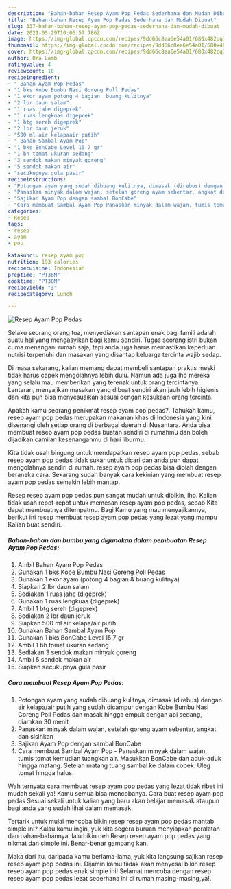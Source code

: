 ```yaml
---
description: "Bahan-bahan Resep Ayam Pop Pedas Sederhana dan Mudah Dibuat"
title: "Bahan-bahan Resep Ayam Pop Pedas Sederhana dan Mudah Dibuat"
slug: 337-bahan-bahan-resep-ayam-pop-pedas-sederhana-dan-mudah-dibuat
date: 2021-05-29T10:06:57.786Z
image: https://img-global.cpcdn.com/recipes/9dd66c8ea6e54a01/680x482cq70/resep-ayam-pop-pedas-foto-resep-utama.jpg
thumbnail: https://img-global.cpcdn.com/recipes/9dd66c8ea6e54a01/680x482cq70/resep-ayam-pop-pedas-foto-resep-utama.jpg
cover: https://img-global.cpcdn.com/recipes/9dd66c8ea6e54a01/680x482cq70/resep-ayam-pop-pedas-foto-resep-utama.jpg
author: Ora Lamb
ratingvalue: 4
reviewcount: 10
recipeingredient:
- " Bahan Ayam Pop Pedas"
- "1 bks Kobe Bumbu Nasi Goreng Poll Pedas"
- "1 ekor ayam potong 4 bagian  buang kulitnya"
- "2 lbr daun salam"
- "1 ruas jahe digeprek"
- "1 ruas lengkuas digeprek"
- "1 btg sereh digeprek"
- "2 lbr daun jeruk"
- "500 ml air kelapaair putih"
- " Bahan Sambal Ayam Pop"
- "1 bks BonCabe Level 15 7 gr"
- "1 bh tomat ukuran sedang"
- "3 sendok makan minyak goreng"
- "5 sendok makan air"
- "secukupnya gula pasir"
recipeinstructions:
- "Potongan ayam yang sudah dibuang kulitnya, dimasak (direbus) dengan air kelapa/air putih yang sudah dicampur dengan Kobe Bumbu Nasi Goreng Poll Pedas dan masak hingga empuk dengan api sedang, diamkan 30 menit"
- "Panaskan minyak dalam wajan, setelah goreng ayam sebentar, angkat dan sisihkan"
- "Sajikan Ayam Pop dengan sambal BonCabe"
- "Cara membuat Sambal Ayam Pop Panaskan minyak dalam wajan, tumis tomat kemudian tuangkan air. Masukkan BonCabe dan aduk-aduk hingga matang. Setelah matang tuang sambal ke dalam cobek. Uleg tomat hingga halus."
categories:
- Resep
tags:
- resep
- ayam
- pop

katakunci: resep ayam pop 
nutrition: 193 calories
recipecuisine: Indonesian
preptime: "PT36M"
cooktime: "PT30M"
recipeyield: "3"
recipecategory: Lunch

---
```



![Resep Ayam Pop Pedas](https://img-global.cpcdn.com/recipes/9dd66c8ea6e54a01/680x482cq70/resep-ayam-pop-pedas-foto-resep-utama.jpg)

Selaku seorang orang tua, menyediakan santapan enak bagi famili adalah suatu hal yang mengasyikan bagi kamu sendiri. Tugas seorang istri bukan cuma menangani rumah saja, tapi anda juga harus memastikan keperluan nutrisi terpenuhi dan masakan yang disantap keluarga tercinta wajib sedap.

Di masa  sekarang, kalian memang dapat membeli santapan praktis meski tidak harus capek mengolahnya lebih dulu. Namun ada juga lho mereka yang selalu mau memberikan yang terenak untuk orang tercintanya. Lantaran, menyajikan masakan yang dibuat sendiri akan jauh lebih higienis dan kita pun bisa menyesuaikan sesuai dengan kesukaan orang tercinta. 



Apakah kamu seorang penikmat resep ayam pop pedas?. Tahukah kamu, resep ayam pop pedas merupakan makanan khas di Indonesia yang kini disenangi oleh setiap orang di berbagai daerah di Nusantara. Anda bisa membuat resep ayam pop pedas buatan sendiri di rumahmu dan boleh dijadikan camilan kesenanganmu di hari liburmu.

Kita tidak usah bingung untuk mendapatkan resep ayam pop pedas, sebab resep ayam pop pedas tidak sukar untuk dicari dan anda pun dapat mengolahnya sendiri di rumah. resep ayam pop pedas bisa diolah dengan beraneka cara. Sekarang sudah banyak cara kekinian yang membuat resep ayam pop pedas semakin lebih mantap.

Resep resep ayam pop pedas pun sangat mudah untuk dibikin, lho. Kalian tidak usah repot-repot untuk memesan resep ayam pop pedas, sebab Kita dapat membuatnya ditempatmu. Bagi Kamu yang mau menyajikannya, berikut ini resep membuat resep ayam pop pedas yang lezat yang mampu Kalian buat sendiri.

<!--inarticleads1-->

##### Bahan-bahan dan bumbu yang digunakan dalam pembuatan Resep Ayam Pop Pedas:

1. Ambil  Bahan Ayam Pop Pedas
1. Gunakan 1 bks Kobe Bumbu Nasi Goreng Poll Pedas
1. Gunakan 1 ekor ayam (potong 4 bagian &amp; buang kulitnya)
1. Siapkan 2 lbr daun salam
1. Sediakan 1 ruas jahe (digeprek)
1. Gunakan 1 ruas lengkuas (digeprek)
1. Ambil 1 btg sereh (digeprek)
1. Sediakan 2 lbr daun jeruk
1. Siapkan 500 ml air kelapa/air putih
1. Gunakan  Bahan Sambal Ayam Pop
1. Gunakan 1 bks BonCabe Level 15 7 gr
1. Ambil 1 bh tomat ukuran sedang
1. Sediakan 3 sendok makan minyak goreng
1. Ambil 5 sendok makan air
1. Siapkan secukupnya gula pasir




<!--inarticleads2-->

##### Cara membuat Resep Ayam Pop Pedas:

1. Potongan ayam yang sudah dibuang kulitnya, dimasak (direbus) dengan air kelapa/air putih yang sudah dicampur dengan Kobe Bumbu Nasi Goreng Poll Pedas dan masak hingga empuk dengan api sedang, diamkan 30 menit
1. Panaskan minyak dalam wajan, setelah goreng ayam sebentar, angkat dan sisihkan
1. Sajikan Ayam Pop dengan sambal BonCabe
1. Cara membuat Sambal Ayam Pop - Panaskan minyak dalam wajan, tumis tomat kemudian tuangkan air. Masukkan BonCabe dan aduk-aduk hingga matang. Setelah matang tuang sambal ke dalam cobek. Uleg tomat hingga halus.




Wah ternyata cara membuat resep ayam pop pedas yang lezat tidak ribet ini mudah sekali ya! Kamu semua bisa mencobanya. Cara buat resep ayam pop pedas Sesuai sekali untuk kalian yang baru akan belajar memasak ataupun bagi anda yang sudah lihai dalam memasak.

Tertarik untuk mulai mencoba bikin resep resep ayam pop pedas mantab simple ini? Kalau kamu ingin, yuk kita segera buruan menyiapkan peralatan dan bahan-bahannya, lalu bikin deh Resep resep ayam pop pedas yang nikmat dan simple ini. Benar-benar gampang kan. 

Maka dari itu, daripada kamu berlama-lama, yuk kita langsung sajikan resep resep ayam pop pedas ini. Dijamin kamu tiidak akan menyesal bikin resep resep ayam pop pedas enak simple ini! Selamat mencoba dengan resep resep ayam pop pedas lezat sederhana ini di rumah masing-masing,ya!.

